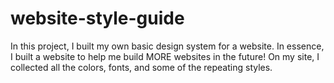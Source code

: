 # website-style-guide
In this project, I built my own basic design system for a website. In essence, I built a website to help me build MORE websites in the future! On my site, I collected all the colors, fonts, and some of the repeating styles.
